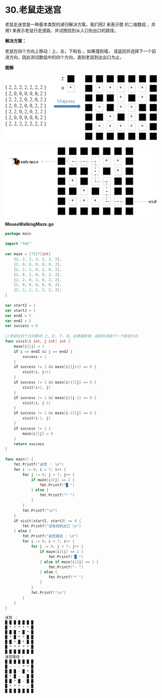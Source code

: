 # 30.老鼠走迷宫

老鼠走迷宫是一种基本类型的递归解决方案。我们用2 来表示壁 的二维数组 ，并用1 来表示老鼠行走道路，并试图找到从入口到出口的路径。

**解决方案：**

老鼠在四个方向上移动：上，左，下和右 。如果撞到墙， 请返回并选择下一个前进方向，因此测试数组中的四个方向，直到老鼠到达出口为止。

**图解**

![img](images/Image00166.jpg)

![img](images/Image00167.jpg)

**MouseWalkingMaze.go**

```go
package main

import "fmt"

var maze = [7][7]int{
	{2, 2, 2, 2, 2, 2, 2},
	{2, 0, 0, 0, 0, 0, 2},
	{2, 2, 2, 0, 2, 0, 2},
	{2, 0, 2, 0, 0, 2, 2},
	{2, 2, 0, 2, 0, 2, 2},
	{2, 0, 0, 0, 0, 0, 2},
	{2, 2, 2, 2, 2, 2, 2},
}

var startI = 1
var startJ = 1
var endI = 5
var endJ = 5
var success = 0

//老鼠在四个方向移动:上，左，下，右。如果撞到墙，返回并选择下一个前进方向
func visit(i int, j int) int {
	maze[i][j] = 1
	if i == endI && j == endJ {
		success = 1
	}
	if success != 1 && maze[i][j+1] == 0 {
		visit(i, j+1)
	}
	if success != 1 && maze[i+1][j] == 0 {
		visit(i+1, j)
	}
	if success != 1 && maze[i][j-1] == 0 {
		visit(i, j-1)
	}
	if success != 1 && maze[i-1][j] == 0 {
		visit(i-1, j)
	}
	if success != 1 {
		maze[i][j] = 0
	}
	return success
}

func main() {
	fmt.Printf("迷宫 ： \n")
	for i := 0; i < 7; i++ {
		for j := 0; j < 7; j++ {
			if maze[i][j] == 2 {
				fmt.Printf("█ ")
			} else {
				fmt.Printf("* ")
			}
		}
		fmt.Printf("\n")
	}
	if visit(startI, startJ) == 0 {
		fmt.Printf("没有找到出口 \n")
	} else {
		fmt.Printf("迷宫路径 : \n")
		for i := 0; i < 7; i++ {
			for j := 0; j < 7; j++ {
				if maze[i][j] == 2 {
					fmt.Printf("█ ")
				} else if maze[i][j] == 1 {
					fmt.Printf("- ")
				} else {
					fmt.Printf("* ")
				}
			}
			fmt.Printf("\n")
		}
	}
}
```

```
迷宫 ：
█ █ █ █ █ █ █
█ * * * * * █
█ █ █ * █ * █
█ * █ * * █ █
█ █ * █ * █ █
█ * * * * * █
█ █ █ █ █ █ █
迷宫路径 :
█ █ █ █ █ █ █
█ - - - * * █
█ █ █ - █ * █
█ * █ - - █ █
█ █ * █ - █ █
█ * * * - - █
█ █ █ █ █ █ █
```

